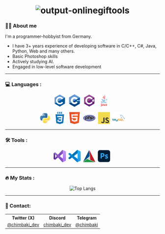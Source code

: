  # <div align="center">![output-onlinegiftools](https://github.com/chimbaki-dev/chimbaki-dev/assets/168841411/e2cdcba6-9d38-495f-a355-8b6190d7fc8e)</div> 

<!--- # <div align="center"> [![Typing SVG](https://readme-typing-svg.herokuapp.com?font=Fira+Code&size=35&weight=500&color=17F700&pause=60000&center=true&random=false&width=435&lines=Welcome&font=Consolas)](https://git.io/typing-svg) </div> --->

### :man_technologist: About me
I'm a programmer-hobbyist from Germany. 
- I have 3+ years experience of developing software in C/C++, C#, Java, Python, Web and many others.
- Basic Photoshop skills
- Actively studying AI.
- Engaged in low-level software development

---
### :computer: Languages :
<div align="center">

  <p><img src="https://github.com/devicons/devicon/blob/master/icons/c/c-original.svg" title="C" alt="C" width="40" height="40"/>&nbsp;
  <img src="https://github.com/devicons/devicon/blob/master/icons/cplusplus/cplusplus-original.svg" title="C++" alt="C++" width="40" height="40"/>&nbsp;
  <img src="https://github.com/devicons/devicon/blob/master/icons/csharp/csharp-original.svg" title="C#" alt="C#" width="40" height="40"/>&nbsp;
  <img src="https://github.com/devicons/devicon/blob/master/icons/java/java-original-wordmark.svg" title="Java" alt="Java" width="40" height="40"/>&nbsp;</p>
  <img src="https://github.com/devicons/devicon/blob/master/icons/python/python-original.svg" title="Python" alt="Python" width="40" height="40"/>&nbsp;
  <img src="https://github.com/devicons/devicon/blob/master/icons/css3/css3-plain-wordmark.svg"  title="CSS3" alt="CSS" width="40" height="40"/>&nbsp;
  <img src="https://github.com/devicons/devicon/blob/master/icons/html5/html5-original.svg" title="HTML5" alt="HTML" width="40" height="40"/>&nbsp;
  <img src="https://github.com/devicons/devicon/blob/master/icons/php/php-original.svg" title="PHP" alt="PHP" width="40" height="40"/>&nbsp;
  <img src="https://github.com/devicons/devicon/blob/master/icons/javascript/javascript-original.svg" title="JavaScript" alt="JavaScript" width="40" height="40"/>&nbsp;
  <img src="https://github.com/devicons/devicon/blob/master/icons/mysql/mysql-original-wordmark.svg" title="MySQL"  alt="MySQL" width="40" height="40"/>&nbsp;
  
</div>

---

### :hammer_and_wrench: Tools :
<div align="center">
  <img src="https://github.com/devicons/devicon/blob/master/icons/visualstudio/visualstudio-original.svg" title="Visual Studio" alt="Visual Studio" width="40" height="40"/>&nbsp;
  <img src="https://github.com/devicons/devicon/blob/master/icons/vscode/vscode-original.svg" title="Visual Studio Code" alt="Visual Studio Code" width="40" height="40"/>&nbsp;
 <img src="https://github.com/devicons/devicon/blob/master/icons/cmake/cmake-original.svg" title="CMake" alt="CMake" width="40" height="40"/>&nbsp;
 <img src="https://github.com/devicons/devicon/blob/master/icons/photoshop/photoshop-original.svg" title="Photoshop" alt="Photoshop" width="40" height="40"/>&nbsp;
  
</div>

---

### :fire: My Stats :
<p align="center">
    <img src="https://github-readme-stats.vercel.app/api/top-langs/?username=chimbaki-dev&layout=compact&theme=vision-friendly-dark" alt="Top Langs"/>
</p>
   
   
   
   
---

### 📩 Contact:

<table align="center">
  <tr>
    <th>Twitter (X)</th>
    <th>Discord</th>
    <th>Telegram</th>
  </tr>
  <tr>
    <td><a href="https://x.com/chimbaki_dev">@chimbaki_dev</a></td>
    <td><a href="https://discord.com/app">chimbaki_dev</a></td>
    <td><a href="https://t.me/chimbaki">@chimbaki</a></td>
  </tr>
</table>
